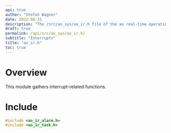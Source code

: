 ```yaml
---
api: true
author: "Stefan Wagner"
date: 2022-08-31
description: "The /src/ao_sys/ao_ir.h file of the ao real-time operating system."
draft: true
permalink: /api/src/ao_sys/ao_ir.h/
subtitle: "Interrupts"
title: "ao_ir.h"
toc: true
---
```


# Overview

This module gathers interrupt-related functions.

# Include

```c
#include <ao_ir_alarm.h>
#include <ao_ir_task.h>
```
